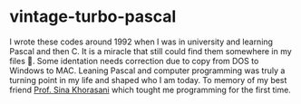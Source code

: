 # vintage-turbo-pascal

I wrote these codes around 1992 when I was in university and learning Pascal and then C. It is a miracle that still could find them somewhere in my files :beers:.
Some identation needs correction due to copy from DOS to Windows to MAC. Leaning Pascal and computer programming was truly a turning point in my life and shaped who I am today.
To memory of my best friend [Prof. Sina Khorasani](https://www.linkedin.com/pulse/prof-sina-khorasani-passed-away-baktash-behmanesh/) which tought me programming for the first time.

